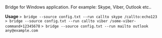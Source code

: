 Bridge for Windows application. For example: Skype, Viber, Outlook etc..

**Usage**
```> bridge --source config.txt --run callto skype /callto:echo123```
```> bridge --source config.txt --run callto viber /some-viber-command+12345678```
```> bridge --source config.txt --run mailto outlook any@example.com```
